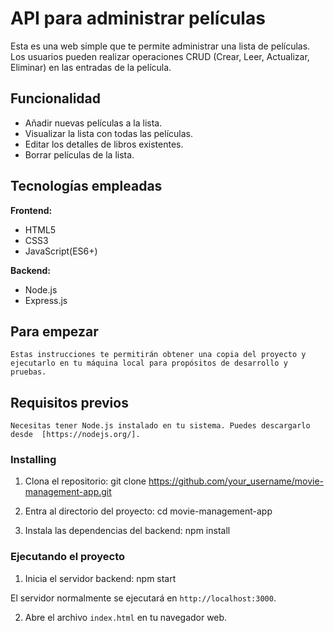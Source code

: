 # API para administrar películas
<!-- Traducir documento a castellano -->
Esta es una web simple que te permite administrar una lista de películas. Los usuarios pueden realizar operaciones CRUD (Crear, Leer, Actualizar, Eliminar) en las entradas de la película.

## Funcionalidad

* Añadir nuevas películas a la lista.
* Visualizar la lista con todas las películas.
* Editar los detalles de libros existentes.
* Borrar películas de la lista.

## Tecnologías empleadas

**Frontend:**

- HTML5
- CSS3
- JavaScript(ES6+)

**Backend:**

- Node.js
- Express.js

## Para empezar

    Estas instrucciones te permitirán obtener una copia del proyecto y ejecutarlo en tu máquina local para propósitos de desarrollo y pruebas.

## Requisitos previos

    Necesitas tener Node.js instalado en tu sistema. Puedes descargarlo desde  [https://nodejs.org/].

### Installing

1.  Clona el repositorio:
    git clone https://github.com/your_username/movie-management-app.git

2. Entra al directorio del proyecto:
    cd movie-management-app
 
3.  Instala las dependencias del backend:
    npm install

### Ejecutando el proyecto

1.  Inicia el servidor backend:
    npm start

El servidor normalmente se ejecutará en `http://localhost:3000`.

2.  Abre el archivo `index.html` en tu navegador web.
